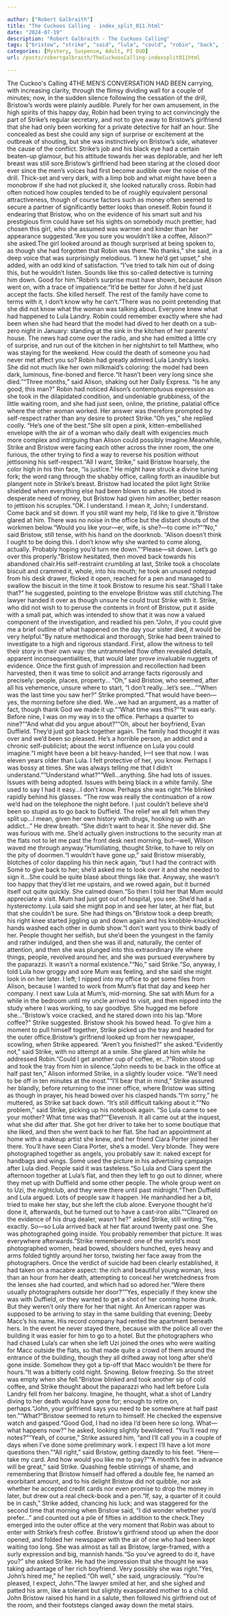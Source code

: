 ```yaml
---

author: ["Robert Galbraith"]
title: "The Cuckoos Calling - index_split_011.html"
date: "2024-07-19"
description: "Robert Galbraith - The Cuckoos Calling"
tags: ["bristow", "strike", "said", "lula", "could", "robin", "back", "like", "alison", "office", "though", "john", "took", "would", "time", "thought", "flat", "girlfriend", "left", "still", "one", "people", "mum", "give", "might"]
categories: [Mystery, Suspense, Adult, PI DUO]
url: /posts/robertgalbraith/TheCuckoosCalling-indexsplit011html

---
```



The Cuckoo's Calling
4THE
MEN’S
CONVERSATION
HAD
BEEN carrying, with increasing clarity, through the flimsy dividing wall for a couple of minutes; now, in the sudden silence following the cessation of the drill, Bristow’s words were plainly audible. Purely for her own amusement, in the high spirits of this happy day, Robin had been trying to act convincingly the part of Strike’s regular secretary, and not to give away to Bristow’s girlfriend that she had only been working for a private detective for half an hour. She concealed as best she could any sign of surprise or excitement at the outbreak of shouting, but she was instinctively on Bristow’s side, whatever the cause of the conflict. Strike’s job and his black eye had a certain beaten-up glamour, but his attitude towards her was deplorable, and her left breast was still sore.Bristow’s girlfriend had been staring at the closed door ever since the men’s voices had first become audible over the noise of the drill. Thick-set and very dark, with a limp bob and what might have been a monobrow if she had not plucked it, she looked naturally cross. Robin had often noticed how couples tended to be of roughly equivalent personal attractiveness, though of course factors such as money often seemed to secure a partner of significantly better looks than oneself. Robin found it endearing that Bristow, who on the evidence of his smart suit and his prestigious firm could have set his sights on somebody much prettier, had chosen this girl, who she assumed was warmer and kinder than her appearance suggested.“Are you sure you wouldn’t like a coffee, Alison?” she asked.The girl looked around as though surprised at being spoken to, as though she had forgotten that Robin was there.“No thanks,” she said, in a deep voice that was surprisingly melodious. “I knew he’d get upset,” she added, with an odd kind of satisfaction. “I’ve tried to talk him out of doing this, but he wouldn’t listen. Sounds like this so-called detective is turning him down. Good for him.”Robin’s surprise must have shown, because Alison went on, with a trace of impatience:“It’d be better for John if he’d just accept the facts. She killed herself. The rest of the family have come to terms with it, I don’t know why he can’t.”There was no point pretending that she did not know what the woman was talking about. Everyone knew what had happened to Lula Landry. Robin could remember exactly where she had been when she had heard that the model had dived to her death on a sub-zero night in January: standing at the sink in the kitchen of her parents’ house. The news had come over the radio, and she had emitted a little cry of surprise, and run out of the kitchen in her nightshirt to tell Matthew, who was staying for the weekend. How could the death of someone you had never met affect you so? Robin had greatly admired Lula Landry’s looks. She did not much like her own milkmaid’s coloring: the model had been dark, luminous, fine-boned and fierce.“It hasn’t been very long since she died.”“Three months,” said Alison, shaking out her Daily Express. “Is he any good, this man?” Robin had noticed Alison’s contemptuous expression as she took in the dilapidated condition, and undeniable grubbiness, of the little waiting room, and she had just seen, online, the pristine, palatial office where the other woman worked. Her answer was therefore prompted by self-respect rather than any desire to protect Strike.“Oh yes,” she replied coolly. “He’s one of the best.”She slit open a pink, kitten-embellished envelope with the air of a woman who daily dealt with exigencies much more complex and intriguing than Alison could possibly imagine.Meanwhile, Strike and Bristow were facing each other across the inner room, the one furious, the other trying to find a way to reverse his position without jettisoning his self-respect.“All I want, Strike,” said Bristow hoarsely, the color high in his thin face, “is justice.”
He might have struck a divine tuning fork; the word rang through the shabby office, calling forth an inaudible but plangent note in Strike’s breast. Bristow had located the pilot light Strike shielded when everything else had been blown to ashes. He stood in desperate need of money, but Bristow had given him another, better reason to jettison his scruples.“OK. I understand. I mean it, John; I understand. Come back and sit down. If you still want my help, I’d like to give it.”Bristow glared at him. There was no noise in the office but the distant shouts of the workmen below.“Would you like your—er, wife, is she?—to come in?”“No,” said Bristow, still tense, with his hand on the doorknob. “Alison doesn’t think I ought to be doing this. I don’t know why she wanted to come along, actually. Probably hoping you’d turn me down.”“Please—sit down. Let’s go over this properly.”Bristow hesitated, then moved back towards his abandoned chair.His self-restraint crumbling at last, Strike took a chocolate biscuit and crammed it, whole, into his mouth; he took an unused notepad from his desk drawer, flicked it open, reached for a pen and managed to swallow the biscuit in the time it took Bristow to resume his seat.“Shall I take that?” he suggested, pointing to the envelope Bristow was still clutching.The lawyer handed it over as though unsure he could trust Strike with it. Strike, who did not wish to to peruse the contents in front of Bristow, put it aside with a small pat, which was intended to show that it was now a valued component of the investigation, and readied his pen.“John, if you could give me a brief outline of what happened on the day your sister died, it would be very helpful.”By nature methodical and thorough, Strike had been trained to investigate to a high and rigorous standard. First, allow the witness to tell their story in their own way: the untrammeled flow often revealed details, apparent inconsequentialities, that would later prove invaluable nuggets of evidence. Once the first gush of impression and recollection had been harvested, then it was time to solicit and arrange facts rigorously and precisely: people, places, property… “Oh,” said Bristow, who seemed, after all his vehemence, unsure where to start, “I don’t really…let’s see…”“When was the last time you saw her?” Strike prompted.“That would have been—yes, the morning before she died. We…we had an argument, as a matter of fact, though thank God we made it up.”“What time was this?”“It was early. Before nine, I was on my way in to the office. Perhaps a quarter to nine?”“And what did you argue about?”“Oh, about her boyfriend, Evan Duffield. They’d just got back together again. The family had thought it was over and we’d been so pleased. He’s a horrible person, an addict and a chronic self-publicist; about the worst influence on Lula you could imagine.“I might have been a bit heavy-handed, I—I see that now. I was eleven years older than Lula. I felt protective of her, you know. Perhaps I was bossy at times. She was always telling me that I didn’t understand.”“Understand what?”“Well…anything. She had lots of issues. Issues with being adopted. Issues with being black in a white family. She used to say I had it easy…I don’t know. Perhaps she was right.”He blinked rapidly behind his glasses. “The row was really the continuation of a row we’d had on the telephone the night before. I just couldn’t believe she’d been so stupid as to go back to Duffield. The relief we all felt when they split up…I mean, given her own history with drugs, hooking up with an addict…” He drew breath. “She didn’t want to hear it. She never did. She was furious with me. She’d actually given instructions to the security man at the flats not to let me past the front desk next morning, but—well, Wilson waved me through anyway.”Humiliating, thought Strike, to have to rely on the pity of doormen.“I wouldn’t have gone up,” said Bristow miserably, blotches of color dappling his thin neck again, “but I had the contract with Somé to give back to her; she’d asked me to look over it and she needed to sign it…She could be quite blasé about things like that. Anyway, she wasn’t too happy that they’d let me upstairs, and we rowed again, but it burned itself out quite quickly. She calmed down.“So then I told her that Mum would appreciate a visit. Mum had just got out of hospital, you see. She’d had a hysterectomy. Lula said she might pop in and see her later, at her flat, but that she couldn’t be sure. She had things on.”Bristow took a deep breath; his right knee started jiggling up and down again and his knobble-knuckled hands washed each other in dumb show.“I don’t want you to think badly of her. People thought her selfish, but she’d been the youngest in the family and rather indulged, and then she was ill and, naturally, the center of attention, and then she was plunged into this extraordinary life where things, people, revolved around her, and she was pursued everywhere by the paparazzi. It wasn’t a normal existence.”“No,” said Strike.“So, anyway, I told Lula how groggy and sore Mum was feeling, and she said she might look in on her later. I left; I nipped into my office to get some files from Alison, because I wanted to work from Mum’s flat that day and keep her company. I next saw Lula at Mum’s, mid-morning. She sat with Mum for a while in the bedroom until my uncle arrived to visit, and then nipped into the study where I was working, to say goodbye. She hugged me before she…”Bristow’s voice cracked, and he stared down into his lap.“More coffee?” Strike suggested. Bristow shook his bowed head. To give him a moment to pull himself together, Strike picked up the tray and headed for the outer office.Bristow’s girlfriend looked up from her newspaper, scowling, when Strike appeared. “Aren’t you finished?” she asked.“Evidently not,” said Strike, with no attempt at a smile. She glared at him while he addressed Robin.“Could I get another cup of coffee, er…?”Robin stood up and took the tray from him in silence.“John needs to be back in the office at half past ten,” Alison informed Strike, in a slightly louder voice. “We’ll need to be off in ten minutes at the most.”“I’ll bear that in mind,” Strike assured her blandly, before returning to the inner office, where Bristow was sitting as though in prayer, his head bowed over his clasped hands.“I’m sorry,” he muttered, as Strike sat back down. “It’s still difficult talking about it.”“No problem,” said Strike, picking up his notebook again. “So Lula came to see your mother? What time was that?”“Elevenish. It all came out at the inquest, what she did after that. She got her driver to take her to some boutique that she liked, and then she went back to her flat. She had an appointment at home with a makeup artist she knew, and her friend Ciara Porter joined her there. You’ll have seen Ciara Porter, she’s a model. Very blonde. They were photographed together as angels, you probably saw it: naked except for handbags and wings. Somé used the picture in his advertising campaign after Lula died. People said it was tasteless.“So Lula and Ciara spent the afternoon together at Lula’s flat, and then they left to go out to dinner, where they met up with Duffield and some other people. The whole group went on to Uzi, the nightclub, and they were there until past midnight.“Then Duffield and Lula argued. Lots of people saw it happen. He manhandled her a bit, tried to make her stay, but she left the club alone. Everyone thought he’d done it, afterwards, but he turned out to have a cast-iron alibi.”“Cleared on the evidence of his drug dealer, wasn’t he?” asked Strike, still writing.“Yes, exactly. So—so Lula arrived back at her flat around twenty past one. She was photographed going inside. You probably remember that picture. It was everywhere afterwards.”Strike remembered: one of the world’s most photographed women, head bowed, shoulders hunched, eyes heavy and arms folded tightly around her torso, twisting her face away from the photographers. Once the verdict of suicide had been clearly established, it had taken on a macabre aspect: the rich and beautiful young woman, less than an hour from her death, attempting to conceal her wretchedness from the lenses she had courted, and which had so adored her.“Were there usually photographers outside her door?”“Yes, especially if they knew she was with Duffield, or they wanted to get a shot of her coming home drunk. But they weren’t only there for her that night. An American rapper was supposed to be arriving to stay in the same building that evening; Deeby Macc’s his name. His record company had rented the apartment beneath hers. In the event he never stayed there, because with the police all over the building it was easier for him to go to a hotel. But the photographers who had chased Lula’s car when she left Uzi joined the ones who were waiting for Macc outside the flats, so that made quite a crowd of them around the entrance of the building, though they all drifted away not long after she’d gone inside. Somehow they got a tip-off that Macc wouldn’t be there for hours.“It was a bitterly cold night. Snowing. Below freezing. So the street was empty when she fell.”Bristow blinked and took another sip of cold coffee, and Strike thought about the paparazzi who had left before Lula Landry fell from her balcony. Imagine, he thought, what a shot of Landry diving to her death would have gone for; enough to retire on, perhaps.“John, your girlfriend says you need to be somewhere at half past ten.”“What?”Bristow seemed to return to himself. He checked the expensive watch and gasped.“Good God, I had no idea I’d been here so long. What—what happens now?” he asked, looking slightly bewildered. “You’ll read my notes?”“Yeah, of course,” Strike assured him, “and I’ll call you in a couple of days when I’ve done some preliminary work. I expect I’ll have a lot more questions then.”“All right,” said Bristow, getting dazedly to his feet. “Here—take my card. And how would you like me to pay?”“A month’s fee in advance will be great,” said Strike. Quashing feeble stirrings of shame, and remembering that Bristow himself had offered a double fee, he named an exorbitant amount, and to his delight Bristow did not quibble, nor ask whether he accepted credit cards nor even promise to drop the money in later, but drew out a real check-book and a pen.“If, say, a quarter of it could be in cash,” Strike added, chancing his luck; and was staggered for the second time that morning when Bristow said, “I did wonder whether you’d prefer…” and counted out a pile of fifties in addition to the check.They emerged into the outer office at the very moment that Robin was about to enter with Strike’s fresh coffee. Bristow’s girlfriend stood up when the door opened, and folded her newspaper with the air of one who had been kept waiting too long. She was almost as tall as Bristow, large-framed, with a surly expression and big, mannish hands.“So you’ve agreed to do it, have you?” she asked Strike. He had the impression that she thought he was taking advantage of her rich boyfriend. Very possibly she was right.“Yes, John’s hired me,” he replied.“Oh well,” she said, ungraciously. “You’re pleased, I expect, John.”The lawyer smiled at her, and she sighed and patted his arm, like a tolerant but slightly exasperated mother to a child. John Bristow raised his hand in a salute, then followed his girlfriend out of the room, and their footsteps clanged away down the metal stairs.
